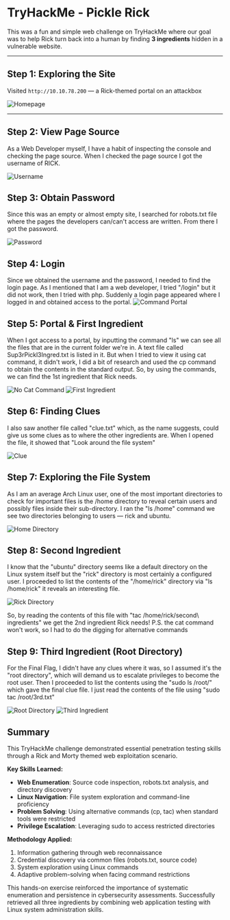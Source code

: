 # TryHackMe - Pickle Rick

This was a fun and simple web challenge on TryHackMe where our goal was to help Rick turn back into a human by finding **3 ingredients** hidden in a vulnerable website.

---

## Step 1: Exploring the Site

Visited `http://10.10.78.200` — a Rick-themed portal on an attackbox

![Homepage](assets/Base.png)

---

## Step 2: View Page Source

As a Web Developer myself, I have a habit of inspecting the console and checking the page source. When I checked the page source I got the username of RICK.

![Username](assets/Username.png)

## Step 3: Obtain Password

Since this was an empty or almost empty site, I searched for robots.txt file where the pages the developers can/can't access are written. From there I got the password.

![Password](assets/Password.png)

## Step 4: Login

Since we obtained the username and the password, I needed to find the login page. As I mentioned that I am a web developer, I tried "/login" but it did not work, then I tried with php. Suddenly a login page appeared where I logged in and obtained access to the portal.
![Command Portal](assets/portal-dir.png)

## Step 5: Portal & First Ingredient

When I got access to a portal, by inputting the command "ls" we can see all the files that are in the current folder we're in. A text file called Sup3rPickl3Ingred.txt is listed in it. But when I tried to view it using cat command, it didn't work, I did a bit of research and used the cp command to obtain the contents in the standard output. So, by using the commands, we can find the 1st ingredient that Rick needs.

![No Cat Command](assets/cat-notallowed.png)
![First Ingredient](assets/first-ans.png)

## Step 6: Finding Clues

I also saw another file called "clue.txt" which, as the name suggests, could give us some clues as to where the other ingredients are. When I opened the file, it showed that "Look around the file system"

![Clue](assets/portal-dir.png)

## Step 7: Exploring the File System

As I am an average Arch Linux user, one of the most important directories to check for important files is the /home directory to reveal certain users and possibly files inside their sub-directory. I ran the "ls /home" command we see two directories belonging to users — rick and ubuntu.

![Home Directory](assets/home-dir.png)

## Step 8: Second Ingredient

I know that the "ubuntu" directory seems like a default directory on the Linux system itself but the "rick" directory is most certainly a configured user. I proceeded to list the contents of the "/home/rick" directory via "ls /home/rick" it reveals an interesting file.

![Rick Directory](assets/second-clue.png)

So, by reading the contents of this file with "tac /home/rick/second\ ingredients" we get the 2nd ingredient Rick needs!
P.S. the cat command won't work, so I had to do the digging for alternative commands

## Step 9: Third Ingredient (Root Directory)

For the Final Flag, I didn't have any clues where it was, so I assumed it's the "root directory", which will demand us to escalate privileges to become the root user. Then I proceeded to list the contents using the "sudo ls /root/" which gave the final clue file. I just read the contents of the file using "sudo tac /root/3rd.txt"

![Root Directory](assets/root-dir.png)
![Third Ingredient](assets/3rd-ans.png)

## Summary

This TryHackMe challenge demonstrated essential penetration testing skills through a Rick and Morty themed web exploitation scenario.

**Key Skills Learned:**

- **Web Enumeration**: Source code inspection, robots.txt analysis, and directory discovery
- **Linux Navigation**: File system exploration and command-line proficiency
- **Problem Solving**: Using alternative commands (cp, tac) when standard tools were restricted
- **Privilege Escalation**: Leveraging sudo to access restricted directories

**Methodology Applied:**

1. Information gathering through web reconnaissance
2. Credential discovery via common files (robots.txt, source code)
3. System exploration using Linux commands
4. Adaptive problem-solving when facing command restrictions

This hands-on exercise reinforced the importance of systematic enumeration and persistence in cybersecurity assessments. Successfully retrieved all three ingredients by combining web application testing with Linux system administration skills.
